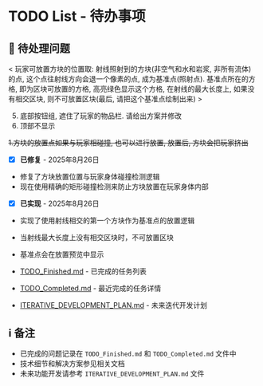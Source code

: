 # TODO List - 待办事项

## 🔄 待处理问题



<!-- ~~2. 游戏配置界面中, 给出一个"开发者选项"的选项卡, 把刚才这个开关放到这个开发者选项中.~~ -->

<!-- ~~3. 玩家可放置方块的位置取: 与射线相交的第一个方块的位置作为基准点, 基准点往射线方向会退1个像素. 会退后的这个基准点所在的方格, 即为区块可放置的位置, 在射线的最大长度上, 如果没有相交区块, 则不可放置区块(最后, 请把这个基准点绘制出来)~~ -->

<!-- 4. 现在基准点的位置显示不对, 他始终显示在玩家的中心位置.   请重新阅读这个概念后, 进行修改: -->

< 玩家可放置方块的位置取:  射线照射到的方块(非空气和水和岩浆, 非所有流体) 的点, 这个点往射线方向会退一个像素的点, 成为基准点(照射点). 基准点所在的方格, 即为区块可放置的方格, 高亮绿色显示这个方格, 在射线的最大长度上, 如果没有相交区块, 则不可放置区块(最后, 请把这个基准点绘制出来) >

5. 底部按钮组, 遮住了玩家的物品栏. 请给出方案并修改
6. 顶部不显示



~~1.方块的放置点如果与玩家相碰撞, 也可以进行放置, 放置后, 方块会把玩家挤出~~
- [x] **已修复** - 2025年8月26日
- 修复了方块放置位置与玩家身体碰撞检测逻辑
- 现在使用精确的矩形碰撞检测来防止方块放置在玩家身体内部


- [x] **已实现** - 2025年8月26日
- 实现了使用射线相交的第一个方块作为基准点的放置逻辑
- 当射线最大长度上没有相交区块时，不可放置区块
- 基准点会在放置预览中显示


- [TODO_Finished.md](TODO_Finished.md) - 已完成的任务列表
- [TODO_Completed.md](TODO_Completed.md) - 最近完成的任务详情
- [ITERATIVE_DEVELOPMENT_PLAN.md](ITERATIVE_DEVELOPMENT_PLAN.md) - 未来迭代开发计划


## ℹ️ 备注
- 已完成的问题记录在 `TODO_Finished.md` 和 `TODO_Completed.md` 文件中
- 技术细节和解决方案参见相关文档
- 未来功能开发请参考 `ITERATIVE_DEVELOPMENT_PLAN.md` 文件
